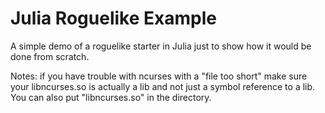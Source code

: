 # Julia Roguelike Example
A simple demo of a roguelike starter in Julia just to show how it would be done from scratch.

Notes: if you have trouble with ncurses with a "file too short" make sure your libncurses.so is actually a lib and not just a symbol reference to a lib. You can also put "libncurses.so" in the directory.
